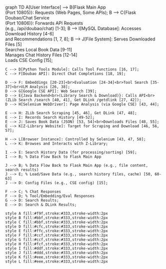 graph TD
    A[User Interface] --> B{Flask Main App<br>(Port 10805)}: Requests (Web Pages, Some APIs);
    B --> C{Flask Doubao/Chat Service<br>(Port 10806)}: Forwards API Requests<br>(e.g., /api/doubao/chat) [1-3];
    B --> I[MySQL Database]: Accesses Download History [4-6]<br>and Recommendations [1, 7, 8];
    B --> J[File System]: Serves Downloaded Files [5]<br>Searches Local Book Data [9-11]<br>Manages Chat History Files [12-14]<br>Loads CSE Config [15];

    C --> D[Python Tools Module]: Calls Tool Functions [16, 17];
    C --> F[Doubao API]: Direct Chat Completions [18, 19];

    D --> F: Embeddings [20-23]<br>Evaluation [24-34]<br>Tool Search [35-37]<br>VLM Analysis [26, 38];
    D --> G[Google CSE API]: Web Search [39];
    D --> E{Java Backend<br>(Library Search & Download)}: Calls API<br>(ZLib Search /search [40, 41], Get DLink /getdlink [27, 42]);
    D --> H[Selenium WebDriver]: Page Analysis (via Google CSE) [43, 44];

    E --> H: ZLib Search Scraping [45, 46], Get DLink [47, 48];
    E --> I: Records Search History [49-52];
    E --> J: Saves Book Data (JSON) [53, 54]<br>Downloads Files [48, 55];
    E --> K[Z-Library Website]: Target for Scraping and Download [46, 56, 57];

    H --> L[Browser Instance]: Controlled by Selenium [43, 47, 58];
    L --> K: Browses and Interacts with Z-Library;

    I --> E: Search History Data (for processing/sorting) [59];
    I --> B; % Data Flow Back to Flask Main App

    J --> B; % Data Flow Back to Flask Main App (e.g., file content, search results)
    J --> E; % Load/Save Data (e.g., search history files, cache) [50, 60-63]
    J --> D: Config Files (e.g., CSE config) [15];

    F --> C; % Chat Responses
    F --> D; % Tool/Embedding/Eval Responses
    G --> D: Search Results;
    E --> D: Search & DLink Results;

    style A fill:#f9f,stroke:#333,stroke-width:2px
    style B fill:#bbf,stroke:#333,stroke-width:2px
    style C fill:#bbf,stroke:#333,stroke-width:2px
    style D fill:#cfc,stroke:#333,stroke-width:2px
    style E fill:#ffc,stroke:#333,stroke-width:2px
    style F fill:#ccf,stroke:#333,stroke-width:2px
    style G fill:#ccf,stroke:#333,stroke-width:2px
    style H fill:#fcf,stroke:#333,stroke-width:2px
    style I fill:#ddf,stroke:#333,stroke-width:2px
    style J fill:#ddd,stroke:#333,stroke-width:2px
    style K fill:#eee,stroke:#333,stroke-width:2px
    style L fill:#eee,stroke:#333,stroke-width:2px